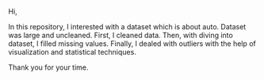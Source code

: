 Hi,

In this repository, I interested with a dataset which is about auto. Dataset was large and uncleaned. 
First, I cleaned data. Then, with diving into dataset, I filled missing values. Finally, I dealed with outliers with the help of visualization and statistical techniques.

Thank you for your time.
